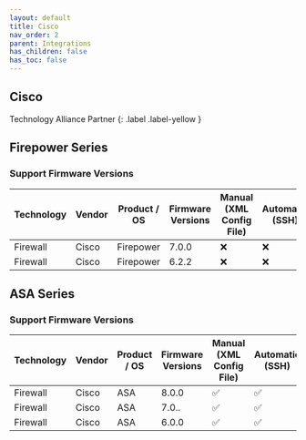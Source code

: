 ```yaml
---
layout: default
title: Cisco
nav_order: 2
parent: Integrations
has_children: false
has_toc: false
---
```


## Cisco 
Technology Alliance Partner
{: .label .label-yellow }

## Firepower Series

### Support Firmware Versions
<div markdown="1">

|Technology|Vendor|Product / OS|Firmware Versions| Manual (XML Config File)|Automatic (SSH)|Automatic (API)|
|---|---|---|---|---|---|---|
|Firewall|Cisco|Firepower|7.0.0|❌|❌|✅|
|Firewall|Cisco|Firepower|6.2.2|❌|❌|✅|

</div>

## ASA Series

### Support Firmware Versions

<div markdown="1">

|Technology|Vendor|Product / OS|Firmware Versions| Manual (XML Config File)|Automatic (SSH)|Automatic (API)|
|---|---|---|---|---|---|---|
|Firewall|Cisco|ASA|8.0.0|✅|✅|❌|
|Firewall|Cisco|ASA|7.0..|✅|✅|❌|
|Firewall|Cisco|ASA|6.0.0|✅|✅|❌|

</div>